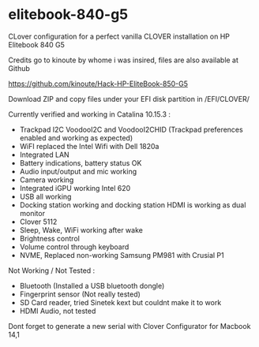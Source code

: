 # elitebook-840-g5

CLover configuration for a perfect vanilla CLOVER installation on HP Elitebook 840 G5 

Credits go to kinoute by whome i was insired, files are also available at Github

https://github.com/kinoute/Hack-HP-EliteBook-850-G5

Download ZIP and copy files under your EFI disk partition in /EFI/CLOVER/

Currently verified and working in Catalina 10.15.3 :

- Trackpad I2C VoodooI2C and VoodooI2CHID (Trackpad preferences enabled and working as expected)
- WiFI replaced the Intel Wifi with Dell 1820a
- Integrated LAN
- Battery indications, battery status OK
- Audio input/output and mic working
- Camera working
- Integrated iGPU working Intel 620
- USB all working
- Docking station working and docking station HDMI is working as dual monitor
- Clover 5112 
- Sleep, Wake, WiFi working after wake
- Brightness control
- Volume control through keyboard
- NVME, Replaced non-working Samsung PM981 with Crusial P1


Not Working / Not Tested :

- Bluetooth (Installed a USB bluetooth dongle)
- Fingerprint sensor (Not really tested)
- SD Card reader, tried Sinetek kext but couldnt make it to work
- HDMI Audio, not tested

Dont forget to generate a new serial with Clover Configurator for Macbook 14,1


